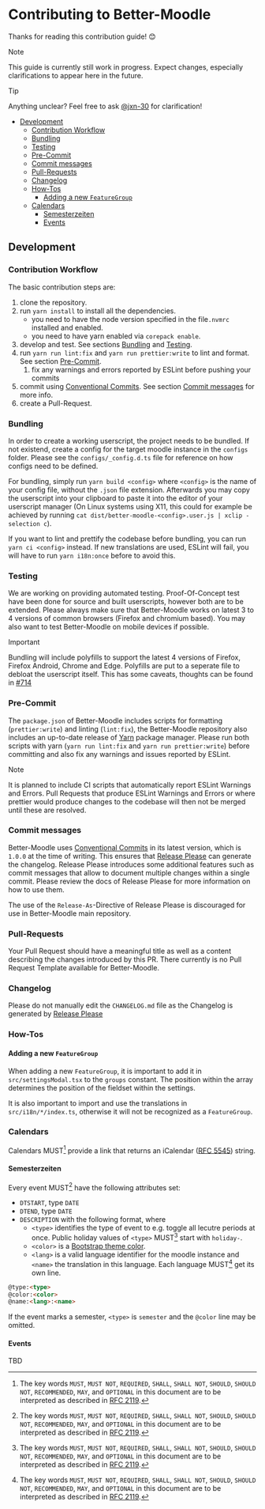 # Contributing to Better-Moodle

Thanks for reading this contribution guide! 😊

> [!NOTE]
> This guide is currently still work in progress. Expect changes, especially clarifications to appear here in the future.

> [!TIP]
> Anything unclear? Feel free to ask [@jxn-30](https://github.com/jxn-30) for clarification!

- [Development](#development)
    - [Contribution Workflow](#contribution-workflow)
    - [Bundling](#bundling)
    - [Testing](#testing)
    - [Pre-Commit](#pre-commit)
    - [Commit messages](#commit-messages)
    - [Pull-Requests](#pull-requests)
    - [Changelog](#changelog)
    - [How-Tos](#how-tos)
        - [Adding a new `FeatureGroup`](#adding-a-new-featuregroup)
    - [Calendars](#calendars)
        - [Semesterzeiten](#semesterzeiten)
        - [Events](#events)

## Development

### Contribution Workflow

The basic contribution steps are:

1. clone the repository.
2. run `yarn install` to install all the dependencies.
    - you need to have the node version specified in the file`.nvmrc` installed and enabled.
    - you need to have yarn enabled via `corepack enable`.
3. develop and test. See sections [Bundling](#bundling) and [Testing](#testing).
4. run `yarn run lint:fix` and `yarn run prettier:write` to lint and format. See section [Pre-Commit](#pre-commit).
    1. fix any warnings and errors reported by ESLint before pushing your commits
5. commit using [Conventional Commits][cc]. See section [Commit messages](#commit-messages) for more info.
6. create a Pull-Request.

### Bundling

In order to create a working userscript, the project needs to be bundled. If not existend, create a config for the target moodle instance in the `configs` folder.
Please see the `configs/_config.d.ts` file for reference on how configs need to be defined.

For bundling, simply run `yarn build <config>` where `<config>` is the name of your config file, without the `.json` file extension.
Afterwards you may copy the userscript into your clipboard to paste it into the editor of your userscript manager (On Linux systems using X11, this could for example be achieved by running `cat dist/better-moodle-<config>.user.js | xclip -selection c`).

If you want to lint and prettify the codebase before bundling, you can run `yarn ci <config>` instead. If new translations are used, ESLint will fail, you will have to run `yarn i18n:once` before to avoid this.

### Testing

We are working on providing automated testing. Proof-Of-Concept test have been done for source and built userscripts, however both are to be extended.
Please always make sure that Better-Moodle works on latest 3 to 4 versions of common browsers (Firefox and chromium based).
You may also want to test Better-Moodle on mobile devices if possible.

> [!IMPORTANT]
> Bundling will include polyfills to support the latest 4 versions of Firefox, Firefox Android, Chrome and Edge.
> Polyfills are put to a seperate file to debloat the userscript itself. This has some caveats, thoughts can be found in [#714](https://github.com/jxn-30/better-moodle/issues/714)

### Pre-Commit

The `package.json` of Better-Moodle includes scripts for formatting (`prettier:write`) and linting (`lint:fix`), the Better-Moodle repository also includes an up-to-date release of [Yarn](https://yarnpkg.com/) package manager.
Please run both scripts with yarn (`yarn run lint:fix` and `yarn run prettier:write`) before committing and also fix any warnings and issues reported by ESLint.

> [!NOTE]
> It is planned to include CI scripts that automatically report ESLint Warnings and Errors.
> Pull Requests that produce ESLint Warnings and Errors or where prettier would produce changes to the codebase will then not be merged until these are resolved.

### Commit messages

Better-Moodle uses [Conventional Commits][cc] in its latest version, which is `1.0.0` at the time of writing.
This ensures that [Release Please][rp] can generate the changelog.
Release Please introduces some additional features such as commit messages that allow to document multiple changes within a single commit.
Please review the docs of Release Please for more information on how to use them.

The use of the `Release-As`-Directive of Release Please is discouraged for use in Better-Moodle main repository.

### Pull-Requests

Your Pull Request should have a meaningful title as well as a content describing the changes introduced by this PR.
There currently is no Pull Request Template available for Better-Moodle.

### Changelog

Please do not manually edit the `CHANGELOG.md` file as the Changelog is generated by [Release Please][rp]

### How-Tos

#### Adding a new `FeatureGroup`

When adding a new `FeatureGroup`, it is important to add it in `src/settingsModal.tsx` to the `groups` constant.
The position within the array determines the position of the fieldset within the settings.

It is also important to import and use the translations in `src/i18n/*/index.ts`, otherwise it will not be recognized as a `FeatureGroup`.

### Calendars

Calendars MUST[^keyword] provide a link that returns an iCalendar ([RFC 5545](https://www.rfc-editor.org/rfc/rfc5545.txt)) string.

#### Semesterzeiten

Every event MUST[^keyword] have the following attributes set:

- `DTSTART`, type `DATE`
- `DTEND`, type `DATE`
- `DESCRIPTION` with the following format, where
    - `<type>` identifies the type of event to e.g. toggle all lecutre periods at once. Public holiday values of `<type>` MUST[^keyword] start with `holiday-`.
    - `<color>` is a [Bootstrap theme color](https://getbootstrap.com/docs/4.6/getting-started/theming/#theme-colors).
    - `<lang>` is a valid language identifier for the moodle instance and `<name>` the translation in this language. Each language MUST[^keyword] get its own line.

```md
@type:<type>
@color:<color>
@name:<lang>:<name>
```

If the event marks a semester, `<type>` is `semester` and the `@color` line may be omitted.

#### Events

TBD

[cc]: https://www.conventionalcommits.org/
[rp]: https://github.com/googleapis/release-please/

[^keyword]: The key words `MUST`, `MUST NOT`, `REQUIRED`, `SHALL`, `SHALL NOT`, `SHOULD`, `SHOULD NOT`, `RECOMMENDED`, `MAY`, and `OPTIONAL` in this document are to be interpreted as described in [RFC 2119](https://www.ietf.org/rfc/rfc2119.txt).
